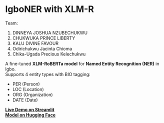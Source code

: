 # IgboNER with XLM-R 
Team:
1. DINNEYA JOSHUA NZUBECHUKWU
2. CHUKWUKA PRINCE LIBERTY
3. KALU DIVINE FAVOUR
4. Odirichukwu Jacinta Chioma
5. Chika-Ugada Precious Kelechukwu

A fine-tuned **XLM-RoBERTa model** for **Named Entity Recognition (NER)** in Igbo.  
Supports 4 entity types with BIO tagging:

- PER (Person)  
- LOC (Location)  
- ORG (Organization)  
- DATE (Date)  

 **[Live Demo on Streamlit](https://xlmr-igbo-ner.streamlit.app)**  
**[Model on Hugging Face](https://huggingface.co/preshnkelsie/xlmr-igboner)**  
